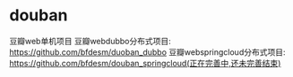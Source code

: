 # douban
豆瓣web单机项目
豆瓣webdubbo分布式项目: https://github.com/bfdesm/duoban_dubbo
豆瓣webspringcloud分布式项目: https://github.com/bfdesm/douban_springcloud(正在完善中,还未完善结束)
